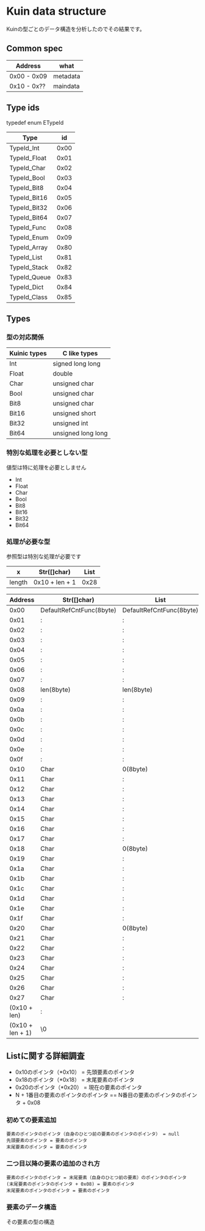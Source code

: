 # Kuin data structure
Kuinの型ごとのデータ構造を分析したのでその結果です。

## Common spec
| Address | what |
| -- | -- |
| 0x00 - 0x09 | metadata |
| 0x10 - 0x?? | maindata |

## Type ids
typedef enum ETypeId

| Type | id |
| -- | -- |
| TypeId_Int | 0x00 |
| TypeId_Float | 0x01 |
| TypeId_Char | 0x02 |
| TypeId_Bool | 0x03 |
| TypeId_Bit8 | 0x04 |
| TypeId_Bit16 | 0x05 |
| TypeId_Bit32 | 0x06 |
| TypeId_Bit64 | 0x07 |
| TypeId_Func | 0x08 |
| TypeId_Enum | 0x09 |
| TypeId_Array | 0x80 |
| TypeId_List | 0x81 |
| TypeId_Stack | 0x82 |
| TypeId_Queue | 0x83 |
| TypeId_Dict | 0x84 |
| TypeId_Class | 0x85 |

## Types
### 型の対応関係
| Kuinic types | C like types |
| -- | -- |
| Int | signed long long |
| Float | double |
| Char | unsigned char |
| Bool | unsigned char |
| Bit8 | unsigned char |
| Bit16 | unsigned short |
| Bit32 | unsigned int |
| Bit64 | unsigned long long |

### 特別な処理を必要としない型
値型は特に処理を必要としません

 - Int
 - Float
 - Char
 - Bool
 - Bit8
 - Bit16
 - Bit32
 - Bit64

### 処理が必要な型
参照型は特別な処理が必要です

| x | Str([]char) | List |
| -- | -- | -- |
| length | 0x10 + len + 1 | 0x28 |

| Address | Str([]char) | List |
| -- | -- | -- |
| 0x00 | DefaultRefCntFunc(8byte) | DefaultRefCntFunc(8byte) | 
| 0x01 | : | : |
| 0x02 | : | : |
| 0x03 | : | : |
| 0x04 | : | : |
| 0x05 | : | : |
| 0x06 | : | : |
| 0x07 | : | : |
| 0x08 | len(8byte) | len(8byte) |
| 0x09 | : | : |
| 0x0a | : | : |
| 0x0b | : | : |
| 0x0c | : | : |
| 0x0d | : | : |
| 0x0e | : | : |
| 0x0f | : | : |
| 0x10 | Char | 0(8byte) |
| 0x11 | Char | : |
| 0x12 | Char | : |
| 0x13 | Char | : |
| 0x14 | Char | : |
| 0x15 | Char | : |
| 0x16 | Char | : |
| 0x17 | Char | : |
| 0x18 | Char | 0(8byte) |
| 0x19 | Char | : |
| 0x1a | Char | : |
| 0x1b | Char | : |
| 0x1c | Char | : |
| 0x1d | Char | : |
| 0x1e | Char | : |
| 0x1f | Char | : |
| 0x20 | Char | 0(8byte) |
| 0x21 | Char | : |
| 0x22 | Char | : |
| 0x23 | Char | : |
| 0x24 | Char | : |
| 0x25 | Char | : |
| 0x26 | Char | : |
| 0x27 | Char | : |
| (0x10 + len) | : | |
| (0x10 + len + 1) | \0 | |

## Listに関する詳細調査
 - 0x10のポインタ（*0x10） = 先頭要素のポインタ
 - 0x18のポインタ（*0x18） = 末尾要素のポインタ
 - 0x20のポインタ（*0x20） = 現在の要素のポインタ
 - N + 1番目の要素のポインタのポインタ == N番目の要素のポインタのポインタ + 0x08

### 初めての要素追加
```
要素のポインタのポインタ（自身のひとつ前の要素のポインタのポインタ） = null
先頭要素のポインタ = 要素のポインタ
末尾要素のポインタ = 要素のポインタ
```

### 二つ目以降の要素の追加のされ方
```
要素のポインタのポインタ = 末尾要素（自身のひとつ前の要素）のポインタのポインタ
(末尾要素のポインタのポインタ + 0x08) = 要素のポインタ
末尾要素のポインタのポインタ = 要素のポインタ
```

### 要素のデータ構造
その要素の型の構造
